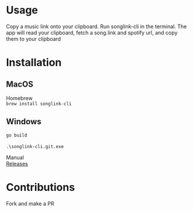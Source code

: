 # Usage

Copy a music link onto your clipboard. Run songlink-cli in the terminal. The app will read your clipboard, fetch a song.link and spotify url, and copy them to your clipboard

# Installation

## MacOS
Homebrew<br>
`brew install songlink-cli`

## Windows
`go build`
\
\
`.\songlink-cli.git.exe`


Manual<br>
[Releases](https://github.com/marcusziade/songlink-cli/releases)

# Contributions
Fork and make a PR

